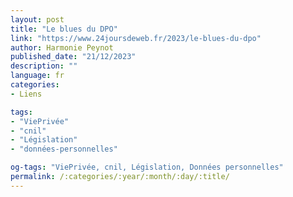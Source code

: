 ```yaml
---
layout: post
title: "Le blues du DPO"
link: "https://www.24joursdeweb.fr/2023/le-blues-du-dpo"
author: Harmonie Peynot
published_date: "21/12/2023"
description: ""
language: fr
categories:
- Liens

tags:
- "ViePrivée"
- "cnil"
- "Législation"
- "données-personnelles"

og-tags: "ViePrivée, cnil, Législation, Données personnelles"
permalink: /:categories/:year/:month/:day/:title/
---
```

